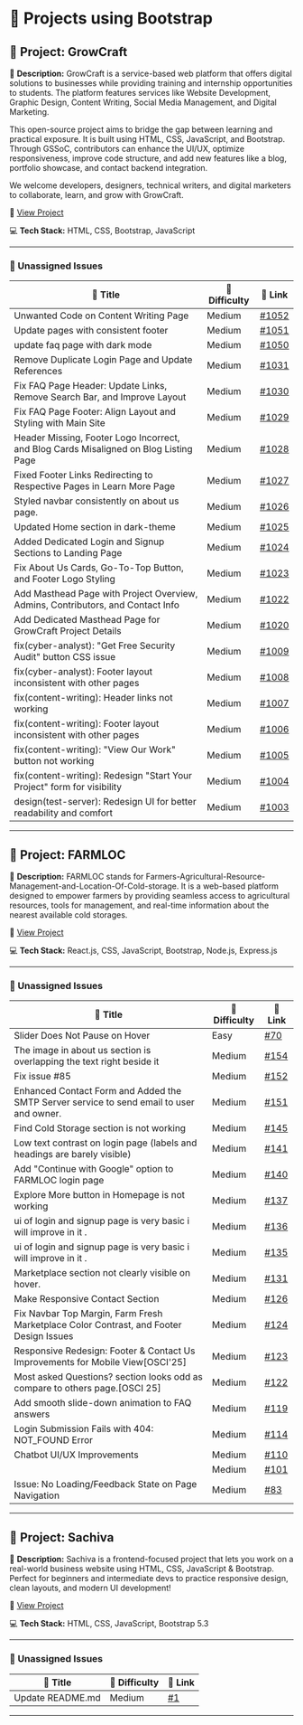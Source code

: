 # 🚀 Projects using Bootstrap

## 📌 Project: GrowCraft

📝 **Description:** GrowCraft is a service-based web platform that offers digital solutions to businesses while providing training and internship opportunities to students. The platform features services like Website Development, Graphic Design, Content Writing, Social Media Management, and Digital Marketing.
 
 This open-source project aims to bridge the gap between learning and practical exposure. It is built using HTML, CSS, JavaScript, and Bootstrap. Through GSSoC, contributors can enhance the UI/UX, optimize responsiveness, improve code structure, and add new features like a blog, portfolio showcase, and contact backend integration.
 
 We welcome developers, designers, technical writers, and digital marketers to collaborate, learn, and grow with GrowCraft.

🔗 [View Project](https://github.com/gyanshankar1708/GrowCraft)

💻 **Tech Stack:** HTML, CSS, Bootstrap, JavaScript

---

### 🐛 Unassigned Issues

| 🔖 Title | 🎯 Difficulty | 🔗 Link |
|----------|----------------|---------|
| Unwanted Code on Content Writing Page | Medium | [#1052](https://github.com/gyanshankar1708/GrowCraft/issues/1052) |
| Update  pages with consistent footer | Medium | [#1051](https://github.com/gyanshankar1708/GrowCraft/pull/1051) |
| update faq page with dark mode | Medium | [#1050](https://github.com/gyanshankar1708/GrowCraft/pull/1050) |
| Remove Duplicate Login Page and Update References | Medium | [#1031](https://github.com/gyanshankar1708/GrowCraft/pull/1031) |
| Fix FAQ Page Header: Update Links, Remove Search Bar, and Improve Layout | Medium | [#1030](https://github.com/gyanshankar1708/GrowCraft/pull/1030) |
| Fix FAQ Page Footer: Align Layout and Styling with Main Site | Medium | [#1029](https://github.com/gyanshankar1708/GrowCraft/pull/1029) |
| Header Missing, Footer Logo Incorrect, and Blog Cards Misaligned on Blog Listing Page | Medium | [#1028](https://github.com/gyanshankar1708/GrowCraft/pull/1028) |
| Fixed Footer Links Redirecting to Respective Pages in Learn More Page | Medium | [#1027](https://github.com/gyanshankar1708/GrowCraft/pull/1027) |
| Styled navbar consistently on about us page. | Medium | [#1026](https://github.com/gyanshankar1708/GrowCraft/pull/1026) |
| Updated Home section in dark-theme | Medium | [#1025](https://github.com/gyanshankar1708/GrowCraft/pull/1025) |
| Added Dedicated Login and Signup Sections to Landing Page | Medium | [#1024](https://github.com/gyanshankar1708/GrowCraft/pull/1024) |
| Fix About Us Cards, Go-To-Top Button, and Footer Logo Styling | Medium | [#1023](https://github.com/gyanshankar1708/GrowCraft/pull/1023) |
| Add Masthead Page with Project Overview, Admins, Contributors, and Contact Info | Medium | [#1022](https://github.com/gyanshankar1708/GrowCraft/pull/1022) |
| Add Dedicated Masthead Page for GrowCraft Project Details | Medium | [#1020](https://github.com/gyanshankar1708/GrowCraft/issues/1020) |
| fix(cyber-analyst): "Get Free Security Audit" button CSS issue | Medium | [#1009](https://github.com/gyanshankar1708/GrowCraft/issues/1009) |
| fix(cyber-analyst): Footer layout inconsistent with other pages | Medium | [#1008](https://github.com/gyanshankar1708/GrowCraft/issues/1008) |
| fix(content-writing): Header links not working | Medium | [#1007](https://github.com/gyanshankar1708/GrowCraft/issues/1007) |
| fix(content-writing): Footer layout inconsistent with other pages | Medium | [#1006](https://github.com/gyanshankar1708/GrowCraft/issues/1006) |
| fix(content-writing): "View Our Work" button not working | Medium | [#1005](https://github.com/gyanshankar1708/GrowCraft/issues/1005) |
| fix(content-writing): Redesign "Start Your Project" form for visibility | Medium | [#1004](https://github.com/gyanshankar1708/GrowCraft/issues/1004) |
| design(test-server): Redesign UI for better readability and comfort | Medium | [#1003](https://github.com/gyanshankar1708/GrowCraft/issues/1003) |

---

## 📌 Project: FARMLOC

📝 **Description:** FARMLOC stands for Farmers-Agricultural-Resource-Management-and-Location-Of-Cold-storage.
 It is a web-based platform designed to empower farmers by providing seamless access to agricultural resources, tools for management, and real-time information about the nearest available cold storages.

🔗 [View Project](https://github.com/Pujan-sarkar/FARMLOC)

💻 **Tech Stack:** React.js, CSS, JavaScript, Bootstrap, Node.js, Express.js

---

### 🐛 Unassigned Issues

| 🔖 Title | 🎯 Difficulty | 🔗 Link |
|----------|----------------|---------|
| Slider Does Not Pause on Hover | Easy | [#70](https://github.com/Pujan-sarkar/FARMLOC/issues/70) |
| The image in about us section is overlapping the text right beside it | Medium | [#154](https://github.com/Pujan-sarkar/FARMLOC/issues/154) |
| Fix issue #85 | Medium | [#152](https://github.com/Pujan-sarkar/FARMLOC/pull/152) |
| Enhanced Contact Form and Added the SMTP Server service to send email to user and owner. | Medium | [#151](https://github.com/Pujan-sarkar/FARMLOC/pull/151) |
| Find Cold Storage section is not working | Medium | [#145](https://github.com/Pujan-sarkar/FARMLOC/issues/145) |
| Low text contrast on login page (labels and headings are barely visible) | Medium | [#141](https://github.com/Pujan-sarkar/FARMLOC/issues/141) |
| Add "Continue with Google" option to FARMLOC login page | Medium | [#140](https://github.com/Pujan-sarkar/FARMLOC/issues/140) |
| Explore More button in Homepage is not working | Medium | [#137](https://github.com/Pujan-sarkar/FARMLOC/issues/137) |
| ui of login and signup page is very basic i will improve in it . | Medium | [#136](https://github.com/Pujan-sarkar/FARMLOC/issues/136) |
| ui of login and signup page is very basic i will improve in it . | Medium | [#135](https://github.com/Pujan-sarkar/FARMLOC/issues/135) |
| Marketplace section not clearly visible on hover. | Medium | [#131](https://github.com/Pujan-sarkar/FARMLOC/issues/131) |
| Make Responsive Contact Section | Medium | [#126](https://github.com/Pujan-sarkar/FARMLOC/issues/126) |
| Fix Navbar Top Margin, Farm Fresh Marketplace Color Contrast, and Footer Design Issues | Medium | [#124](https://github.com/Pujan-sarkar/FARMLOC/issues/124) |
| Responsive Redesign: Footer & Contact Us Improvements for Mobile View[OSCI'25] | Medium | [#123](https://github.com/Pujan-sarkar/FARMLOC/issues/123) |
| Most asked Questions? section looks odd as compare to others page.[OSCI 25] | Medium | [#122](https://github.com/Pujan-sarkar/FARMLOC/issues/122) |
| Add smooth slide-down animation to FAQ answers | Medium | [#119](https://github.com/Pujan-sarkar/FARMLOC/issues/119) |
| Login Submission Fails with 404: NOT_FOUND Error | Medium | [#114](https://github.com/Pujan-sarkar/FARMLOC/issues/114) |
| Chatbot UI/UX Improvements | Medium | [#110](https://github.com/Pujan-sarkar/FARMLOC/issues/110) |
| <short summary> | Medium | [#101](https://github.com/Pujan-sarkar/FARMLOC/issues/101) |
| Issue: No Loading/Feedback State on Page Navigation | Medium | [#83](https://github.com/Pujan-sarkar/FARMLOC/issues/83) |

---

## 📌 Project: Sachiva

📝 **Description:** Sachiva is a frontend-focused project that lets you work on a real-world business website using HTML, CSS, JavaScript & Bootstrap. Perfect for beginners and intermediate devs to practice responsive design, clean layouts, and modern UI development!

🔗 [View Project](https://github.com/sumitrathor1/sachiva)

💻 **Tech Stack:** HTML, CSS, JavaScript, Bootstrap 5.3

---

### 🐛 Unassigned Issues

| 🔖 Title | 🎯 Difficulty | 🔗 Link |
|----------|----------------|---------|
| Update README.md | Medium | [#1](https://github.com/sumitrathor1/sachiva/pull/1) |

---

